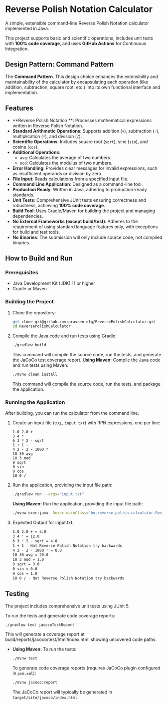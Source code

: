 # Reverse Polish Notation Calculator

A simple, extensible command-line Reverse Polish Notation calculator implemented in Java.

This project supports basic and scientific operations, includes unit tests with **100% code coverage**, and uses **GitHub Actions** for Continuous Integration.

## Design Pattern: Command Pattern

The **Command Pattern**. This design choice enhances the extensibility and maintainability of the calculator by encapsulating each operation (like addition, subtraction, square root, etc.) into its own functional interface and implementation.

## Features

* **Reverse Polish Notation **: Processes mathematical expressions written in Reverse Polish Notation.
* **Standard Arithmetic Operations**: Supports addition (`+`), subtraction (`-`), multiplication (`*`), and division (`/`).
* **Scientific Operations**: Includes square root (`sqrt`), sine (`sin`), and cosine (`cos`).
* **Additional Operations**:
    * `avg`: Calculates the average of two numbers.
    * `mod`: Calculates the modulus of two numbers.
* **Error Handling**: Provides clear messages for invalid expressions, such as insufficient operands or division by zero.
* **File Input**: Reads calculations from a specified input file.
* **Command Line Application**: Designed as a command-line tool.
* **Production Ready**: Written in Java, adhering to production-ready standards.
* **Unit Tests**: Comprehensive JUnit tests ensuring correctness and robustness, achieving **100% code coverage**.
* **Build Tool**: Uses Gradle/Maven for building the project and managing dependencies.
* **No External Frameworks (except build/test)**: Adheres to the requirement of using standard language features only, with exceptions for build and test tools.
* **No Binaries**: The submission will only include source code, not compiled binaries.

## How to Build and Run

### Prerequisites

* Java Development Kit (JDK) 11 or higher
* Gradle or Maven

### Building the Project

1.  Clone the repository:
    ```bash
    git clone git@github.com:praveen-dlg/ReversePolishCalculator.git
    cd ReversePolishCalculator
    ```
2.  Compile the Java code and run tests using Gradle:
    ```bash
    ./gradlew build
    ```
    This command will compile the source code, run the tests, and generate the JaCoCo test coverage report.
    **Using Maven:**
    Compile the Java code and run tests using Maven:
    ```bash
    ./mvnw clean install
    ```
    This command will compile the source code, run the tests, and package the application.

### Running the Application

After building, you can run the calculator from the command line.

1. Create an input file (e.g., `input.txt`) with RPN expressions, one per line:

    ```
    1.0 2.0 +
    3 4 *
    6 3 * 2 - sqrt
    1 + 1 -
    4 2 - 2 - 1000 *
    10 30 avg
    10 3 mod
    9 sqrt
    0 sin
    0 cos
    10 0 /
    ```

2. Run the application, providing the input file path:

    ```bash
    ./gradlew run --args="input.txt"
    ```
   **Using Maven:**
   Run the application, providing the input file path:
    ```bash
    ./mvnw exec:java -Dexec.mainClass="ho.reverse.polish.calculator.ReversePolishCalculatorMain" -Dexec.args="input.txt"
    ```

3. Expected Output for input.txt:

    ```bash
    1.0 2.0 + = 3.0
    3 4 * = 12.0
    6 3 * 2 - sqrt = 4.0
    1 + 1 - Not Reverse Polish Notation try backwards
    4 2 - 2 - 1000 * = 0.0
    10 30 avg = 20.0
    10 3 mod = 1.0
    9 sqrt = 3.0
    0 sin = 0.0
    0 cos = 1.0
    10 0 / - Not Reverse Polish Notation try backwards
    ```


## Testing

The project includes comprehensive unit tests using JUnit 5.

To run the tests and generate code coverage reports:
```bash
./gradlew test jacocoTestReport
```
This will generate a coverage report at build/reports/jacoco/test/html/index.html showing uncovered code paths.

* **Using Maven:**
  To run the tests:
    ```bash
    ./mvnw test
    ```
  To generate code coverage reports (requires JaCoCo plugin configured in `pom.xml`):
    ```bash
    ./mvnw jacoco:report
    ```
  The JaCoCo report will typically be generated in `target/site/jacoco/index.html`.

